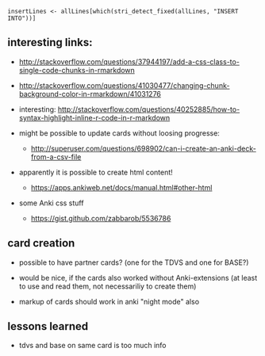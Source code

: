 `insertLines <- allLines[which(stri_detect_fixed(allLines, "INSERT INTO"))]`


## interesting links:
- http://stackoverflow.com/questions/37944197/add-a-css-class-to-single-code-chunks-in-rmarkdown
- http://stackoverflow.com/questions/41030477/changing-chunk-background-color-in-rmarkdown/41031276
- interesting: http://stackoverflow.com/questions/40252885/how-to-syntax-highlight-inline-r-code-in-r-markdown

- might be possible to update cards without loosing progresse:
    - http://superuser.com/questions/698902/can-i-create-an-anki-deck-from-a-csv-file
- apparently it is possible to create html content!
    - https://apps.ankiweb.net/docs/manual.html#other-html
    
- some Anki css stuff
    - https://gist.github.com/zabbarob/5536786
    
## card creation
- possible to have partner cards?
  (one for the TDVS and one for BASE?)
  
- would be nice, if the cards also worked without Anki-extensions (at least to use and read them, not necessariliy to create them)

- markup of cards should work in anki "night mode" also

## lessons learned
- tdvs and base on same card is too much info
